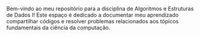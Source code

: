 Bem-vindo ao meu repositório para a disciplina de Algoritmos e Estruturas de Dados I! Este espaço é dedicado a documentar meu aprendizado 
compartilhar códigos e resolver problemas relacionados aos tópicos fundamentais da ciência da computação.